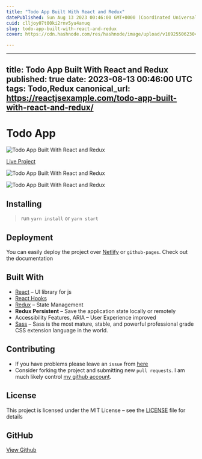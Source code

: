 ```yaml
---
title: "Todo App Built With React and Redux"
datePublished: Sun Aug 13 2023 00:46:00 GMT+0000 (Coordinated Universal Time)
cuid: clljoy07t00ki2rnv5yu4anuq
slug: todo-app-built-with-react-and-redux
cover: https://cdn.hashnode.com/res/hashnode/image/upload/v1692550623047/d4dc38e2-295c-460d-84ee-361a9014ca45.jpeg

---
```


---
title: Todo App Built With React and Redux
published: true
date: 2023-08-13 00:46:00 UTC
tags: Todo,Redux
canonical_url: https://reactjsexample.com/todo-app-built-with-react-and-redux/
---

# Todo App
 ![Todo App Built With React and Redux](https://cdn.hashnode.com/res/hashnode/image/upload/v1692550623047/d4dc38e2-295c-460d-84ee-361a9014ca45.jpeg)

[Live Project](https://todo.furkanozbek.com/)

![Todo App Built With React and Redux](https://cdn.hashnode.com/res/hashnode/image/upload/v1692550625015/2abce9ac-a7e8-43d1-aff8-44f3b8861cf9.gif)

![Todo App Built With React and Redux](https://cdn.hashnode.com/res/hashnode/image/upload/v1692550626922/fce1ec0a-c3ca-4c5b-9778-74adc7e1ddc6.gif)

## Installing

> run `yarn install` or `yarn start`

## Deployment

You can easily deploy the project over [Netlify](https://www.netlify.com/) or `github-pages`. Check out the documentation

## Built With

- [React](https://tr.reactjs.org/) – UI library for js
- [React Hooks](https://reactjs.org/docs/hooks-intro.html)
- [Redux](https://redux.js.org/) – State Management
- **Redux Persistent** – Save the application state locally or remotely
- Accessibility Features, ARIA – User Experience improved
- [Sass](https://sass-lang.com/) – Sass is the most mature, stable, and powerful professional grade CSS extension language in the world.

## Contributing

- If you have problems please leave an `issue` from [here](https://github.com/afozbek/react-todo-app/issues)
- Consider forking the project and submitting new `pull requests`. I am much likely control [my github account](https://github.com/afozbek).

## License

This project is licensed under the MIT License – see the [LICENSE](https://github.com/LouisRobinson0714/Todo-App/blob/main/LICENSE) file for details

## GitHub

[View Github](https://github.com/LouisRobinson0714/Todo-App?ref=reactjsexample.com)
